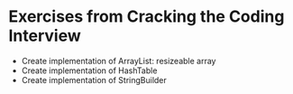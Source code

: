 # Exercises from Cracking the Coding Interview

- Create implementation of ArrayList: resizeable array
- Create implementation of HashTable
- Create implementation of StringBuilder